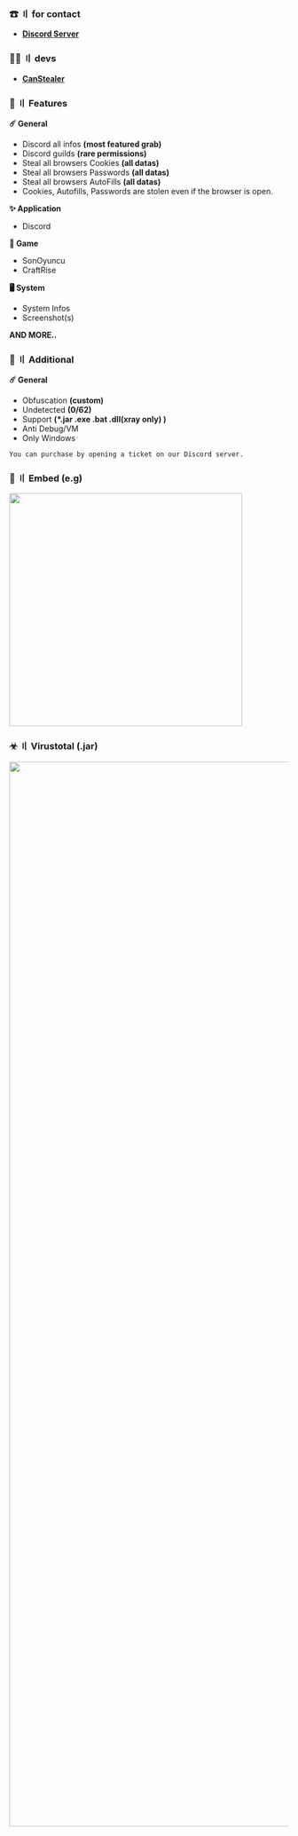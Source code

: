 ### ☎ 〢 for contact
 - **[Discord Server](https://discord.gg/k6ADsKvjuB)**

### 👨‍💻 〢 devs
 - **[CanStealer](https://github.com/CanStealer)**
### 🔱 〢 Features
**☄️ General**
- Discord all infos **(most featured grab)**
- Discord guilds **(rare permissions)**
- Steal all browsers Cookies **(all datas)**
- Steal all browsers Passwords **(all datas)**
- Steal all browsers AutoFills **(all datas)**
- Cookies, Autofills, Passwords are stolen even if the browser is open.

**✨ Application**
- Discord

**🎲 Game**
- SonOyuncu
- CraftRise

**🖥️ System**
- System Infos
- Screenshot(s)


**AND MORE..**

### 🤞 〢 Additional
**☄️ General**
- Obfuscation **(custom)**
- Undetected **(0/62)**
- Support **(*.jar .exe .bat .dll(xray only) )**
- Anti Debug/VM
- Only Windows

`You can purchase by opening a ticket on our Discord server.`

### 🧫 〢 Embed (e.g)
<p align="left"> <img src="https://cdn.discordapp.com/attachments/1045818871153696900/1164125745543659571/Scruffy.png?ex=65421396&is=652f9e96&hm=f10ba953ba62b4ed1d07d3da136d8f2542fa085452a9bb8c5613861f252792c7&&"width="420"> <br> </p>

### ☣ 〢 Virustotal (.jar)
<p align="left"> <img src="https://cdn.discordapp.com/attachments/1045818871153696900/1164127355812462652/xs.png?ex=65421516&is=652fa016&hm=891cd807ab2df909e71bc94b07e3345ca4a3949d1d8420b14f5b38b021cb5801&&&"width="1920"> <br> </p>
